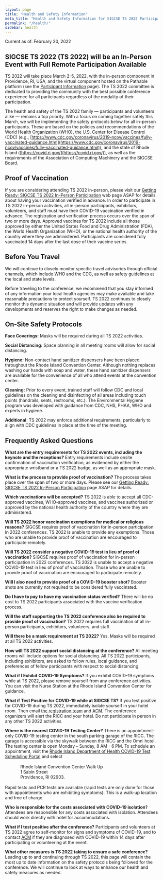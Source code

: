 ```yaml
---
layout: page
title: "Health and Safety Information"
meta_title: "Health and Safety Information for SIGCSE TS 2022 Participants"
permalink: "/health/"
sidebar: health
---
```


Current as of: February 20, 2022

## SIGCSE TS 2022 (TS 2022) will be an In-Person Event with Full Remote Participation Available

TS 2022 will take place March 2-5, 2022, with the in-person component in Providence, RI, USA, and the virtual component hosted on the Pathable platform (see the [Participant Information](/participants) page). The TS 2022 committee is dedicated to providing the community with the best possible conference experience for all participants regardless of the modality of their participation.

The health and safety of the TS 2022 family — participants and volunteers alike — remains a top priority. With a focus on coming together safely this March, we will be implementing the safety protocols below for all in-person participants. These are based on the policies and recommendations of the World Health Organization (WHO), the U.S. Center for Disease Control (CDC) (e.g., [https://www.cdc.gov/coronavirus/2019-ncov/vaccines/fully-vaccinated-guidance.html](https://www.cdc.gov/coronavirus/2019-ncov/vaccines/fully-vaccinated-guidance.html)), and the state of Rhode Island ([https://covid.ri.gov/](https://covid.ri.gov/)), as well as the requirements of the Association of Computing Machinery and the SIGCSE Board.

## Proof of Vaccination

If you are considering attending TS 2022 in-person, please visit our [Getting Ready: SIGCSE TS 2022 In-Person Participation](/participants/in-person-getting-ready/) web page ASAP for details about having your vaccination verified in advance. In order to participate in TS 2022 in-person activities, all in-person participants, exhibitors, volunteers, and staff must have their COVID-19 vaccination verified in advance. The registration and verification process occurs over the span of two or more days. Approved vaccines for TS 2022 include all those approved by either the United States Food and Drug Administration (FDA), the World Health Organization (WHO), or the national health authority of the country where they are administered. Participants are considered fully vaccinated 14 days after the last dose of their vaccine series.

## Before You Travel

We will continue to closely monitor specific travel advisories through official channels, which include WHO and the CDC, as well as safety guidelines at the local and state levels.

Before traveling to the conference, we recommend that you stay informed of any information your local health agencies may make available and take reasonable precautions to protect yourself. TS 2022 continues to closely monitor this dynamic situation and will provide updates with any developments and reserves the right to make changes as needed.

## On-Site Safety Protocols

__Face Coverings:__ Masks will be required during all TS 2022 activities.

__Social Distancing:__ Space planning in all meeting rooms will allow for social distancing.

__Hygiene:__ Non-contact hand sanitizer dispensers have been placed throughout the Rhode Island Convention Center.  Although nothing replaces washing our hands with soap and water, these hand sanitizer dispensers are available for the convenience of all who attend events at the convention center.

__Cleaning:__ Prior to every event, trained staff will follow CDC and local guidelines on the cleaning and disinfecting of all areas including touch points (handrails, seats, restrooms, etc.). The Environmental Hygiene program was developed with guidance from CDC, NHS, PHAA, WHO and experts in hygiene.

__Additional:__ TS 2022 may enforce additional requirements, particularly to align with CDC guidelines in place at the time of the meeting.

## Frequently Asked Questions
__What are the entry requirements for TS 2022 events, including the keynote and the receptions?__
Entry requirements include onsite confirmation of vaccination verification, as evidenced by either the appropriate wristband or a TS 2022 badge, as well as an appropriate mask.

__What is the process to provide proof of vaccination?__
The process takes place over the span of two or more days. Please see our [Getting Ready: SIGCSE TS 2022 In-Person Participation](/participants/in-person-getting-ready/) page ASAP for details.

__Which vaccinations will be accepted?__
TS 2022 is able to accept all CDC-approved vaccines, WHO-approved vaccines, and vaccines authorized or approved by the national health authority of the country where they are administered.

__Will TS 2022 honor vaccination exemptions for medical or religious reasons?__
SIGCSE requires proof of vaccination for in-person participation in 2022 conferences. TS 2022 is unable to provide any exemptions. Those who are unable to provide proof of vaccination are encouraged to participate remotely.

__Will TS 2022 consider a negative COVID-19 test in lieu of proof of vaccination?__
SIGCSE requires proof of vaccination for in-person participation in 2022 conferences. TS 2022 is unable to accept a negative COVID-19 test in lieu of proof of vaccination. Those who are unable to provide proof of vaccination are encouraged to participate remotely.

__Will I also need to provide proof of a COVID-19 booster shot?__
Booster shots are currently not required to be considered fully vaccinated.

__Do I have to pay to have my vaccination status verified?__
There will be no cost to TS 2022 participants associated with the vaccine verification process.

__Will the staff supporting the TS 2022 conference also be required to provide proof of vaccination?__
TS 2022 requires full vaccination of all in-person participants, exhibitors, volunteers, and staff.

__Will there be a mask requirement at TS 2022?__
Yes. Masks will be required at all TS 2022 activities.

__How will TS 2022 support social distancing at the conference?__
All meeting rooms will include options for social distancing. All TS 2022 participants, including exhibitors, are asked to follow rules, local guidance, and preferences of fellow participants with respect to social distancing.

__What if I Exhibit COVID-19 Symptoms?__
If you exhibit COVID-19 symptoms while at TS 2022, please remove yourself from any conference activities. You can visit the Nurse Station at the Rhode Island Convention Center for guidance.

__What if Test Positive for COVID-19 while at SIGCSE TS?__
If you test positive for COVID-19 during TS 2022, immediately isolate yourself in your hotel room. Then email [the registration team](registration@sigcse2022.org) and [ACM](conferencestaff@acm.org). The conference organizers will alert the RICC and your hotel. Do not participate in person in any other TS 2022 activities.

__Where is the nearest COVID-19 Testing Center?__
There is an appointment-only COVID-19 testing center in the south parking garage of the RICC. The garage is accessible via the skywalk between the RICC and the Omni hotel. The testing center is open Monday – Sunday, 8 AM - 6 PM. To schedule an appointment, visit the [Rhode Island Department of Health COVID-19 Test Scheduling Portal](https://portal.ri.gov/s/login/?language=en_US&startURL=%2Fs%2F&ec=302) and select<br><br>
<span style="margin-left:10%">Rhode Island Convention Center Walk Up</span><br>
<span style="margin-left:10%">1 Sabin Street</span><br>
<span style="margin-left:10%">Providence, RI 02903.<br><br>
Rapid tests and PCR tests are available (rapid tests are only done for those with appointments who are exhibiting symptoms). This is a walk-up location and free of charge.

__Who is responsible for the costs associated with COVID-19 isolation?__
Attendees are responsible for any costs associated with isolation. Attendees should work directly with hotel for accommodations.

__What if I test positive after the conference?__
Participants and volunteers at TS 2022 agree to self-monitor for signs and symptoms of COVID-19, and to contact [ACM](conferencestaff@acm.org) if they are diagnosed with COVID-19 within 14 days after participating or volunteering at the event.

__What other measures is TS 2022 taking to ensure a safe conference?__
Leading up to and continuing through TS 2022, this page will contain the most up to date information on the safety protocols being followed for the conference. We will continue to look at ways to enhance our health and safety measures as needed.
